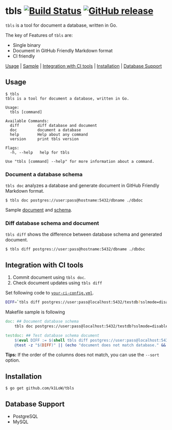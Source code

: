 # tbls [![Build Status](https://travis-ci.org/k1LoW/tbls.svg?branch=master)](https://travis-ci.org/k1LoW/tbls) [![GitHub release](https://img.shields.io/github/release/k1LoW/tbls.svg)](https://github.com/k1LoW/tbls/releases)


`tbls` is a tool for document a database, written in Go.

The key of Features of `tbls` are:

- Single binary
- Document in GitHub Friendly Markdown format
- CI friendly

[Usage](#usage) | [Sample](sample/pg/) | [Integration with CI tools](#integration-with-ci-tools) | [Installation](#installation) | [Database Support](#database-support)

## Usage

```console
$ tbls
tbls is a tool for document a database, written in Go.

Usage:
  tbls [command]

Available Commands:
  diff        diff database and document
  doc         document a database
  help        Help about any command
  version     print tbls version

Flags:
  -h, --help   help for tbls

Use "tbls [command] --help" for more information about a command.
```

### Document a database schema

`tbls doc` analyzes a database and generate document in GitHub Friendly Markdown format.

```console
$ tbls doc postgres://user:pass@hostname:5432/dbname ./dbdoc
```

Sample [document](sample/pg/) and [schema](test/pg.sql).

### Diff database schema and document

`tbls diff` shows the difference between database schema and generated document.

```console
$ tbls diff postgres://user:pass@hostname:5432/dbname ./dbdoc
```

## Integration with CI tools

1. Commit document using `tbls doc`.
2. Check document updates using `tbls diff`

Set following code to [`your-ci-config.yml`](.travis.yml).

```sh
DIFF=`tbls diff postgres://user:pass@localhost:5432/testdb?sslmode=disable ./sample` && if [ ! -z "$DIFF" ]; then echo "document does not match database." >&2 ; echo tbls diff postgres://user:pass@localhost:5432/testdb?sslmode=disable ./sample; exit 1; fi
```

Makefile sample is following

``` makefile
doc: ## Document database schema
	tbls doc postgres://user:pass@localhost:5432/testdb?sslmode=disable ./doc

testdoc: ## Test database schema document
	$(eval DIFF := $(shell tbls diff postgres://user:pass@localhost:5432/testdb?sslmode=disable ./doc))
	@test -z "$(DIFF)" || (echo "document does not match database." && postgres://user:pass@localhost:5432/testdb?sslmode=disable ./doc && exit 1)
```

**Tips:** If the order of the columns does not match, you can use the `--sort` option.

## Installation

```console
$ go get github.com/k1LoW/tbls
```

## Database Support

- PostgreSQL
- MySQL
